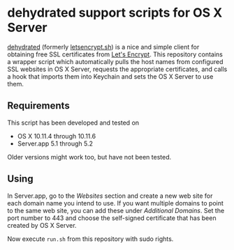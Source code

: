 # dehydrated support scripts for OS X Server

[dehydrated](https://github.com/lukas2511/dehydrated) (formerly [letsencrypt.sh](https://github.com/lukas2511/letsencrypt.sh)) is a nice and simple client for obtaining free SSL certificates from [Let's Encrypt](https://letsencrypt.org).
This repository contains a wrapper script which automatically pulls the host names from configured SSL websites in OS X Server, requests the appropriate certificates, and calls a hook that imports them into Keychain and sets the OS X Server to use them.

## Requirements
This script has been developed and tested on
- OS X 10.11.4 through 10.11.6
- Server.app 5.1 through 5.2

Older versions might work too, but have not been tested.

## Using
In Server.app, go to the _Websites_ section and create a new web site for each domain name you intend to use.
If you want multiple domains to point to the same web site, you can add these under _Additional Domains_.
Set the port number to 443 and choose the self-signed certificate that has been created by OS X Server.

Now execute `run.sh` from this repository with sudo rights.
